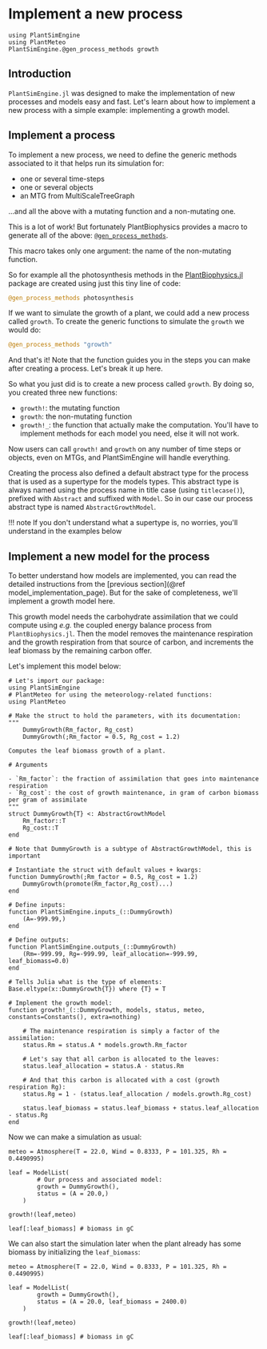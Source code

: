 # Implement a new process

```@setup usepkg
using PlantSimEngine
using PlantMeteo
PlantSimEngine.@gen_process_methods growth
```

## Introduction

`PlantSimEngine.jl` was designed to make the implementation of new processes and models easy and fast. Let's learn about how to implement a new process with a simple example: implementing a growth model.

## Implement a process

To implement a new process, we need to define the generic methods associated to it that helps run its simulation for:

- one or several time-steps
- one or several objects
- an MTG from MultiScaleTreeGraph

...and all the above with a mutating function and a non-mutating one.

This is a lot of work! But fortunately PlantBiophysics provides a macro to generate all of the above: [`@gen_process_methods`](@ref).

This macro takes only one argument: the name of the non-mutating function.

So for example all the photosynthesis methods in the [PlantBiophysics.jl](https://github.com/VEZY/PlantBiophysics.jl) package are created using just this tiny line of code:

```julia
@gen_process_methods photosynthesis
```

If we want to simulate the growth of a plant, we could add a new process called `growth`. To create the generic functions to simulate the `growth` we would do:

```julia
@gen_process_methods "growth"
```

And that's it! Note that the function guides you in the steps you can make after creating a process. Let's break it up here.

So what you just did is to create a new process called `growth`. By doing so, you created three new functions:

- `growth!`: the mutating function
- `growth`: the non-mutating function
- `growth!_`: the function that actually make the computation. You'll have to implement methods for each model you need, else it will not work.

Now users can call `growth!` and `growth` on any number of time steps or objects, even on MTGs, and PlantSimEngine will handle everything.

Creating the process also defined a default abstract type for the process that is used as a supertype for the models types. This abstract type is always named using the process name in title case (using `titlecase()`), prefixed with `Abstract` and suffixed with `Model`. So in our case our process abstract type is named `AbstractGrowthModel`.

!!! note
    If you don't understand what a supertype is, no worries, you'll understand in the examples below

## Implement a new model for the process

To better understand how models are implemented, you can read the detailed instructions from the [previous section](@ref model_implementation_page). But for the sake of completeness, we'll implement a growth model here.

This growth model needs the carbohydrate assimilation that we could compute using *e.g.* the coupled energy balance process from `PlantBiophysics.jl`. Then the model removes the maintenance respiration and the growth respiration from that source of carbon, and increments the leaf biomass by the remaining carbon offer.

Let's implement this model below:

```@example usepkg
# Let's import our package:
using PlantSimEngine
# PlantMeteo for using the meteorology-related functions:
using PlantMeteo

# Make the struct to hold the parameters, with its documentation:
"""
    DummyGrowth(Rm_factor, Rg_cost)
    DummyGrowth(;Rm_factor = 0.5, Rg_cost = 1.2)

Computes the leaf biomass growth of a plant.

# Arguments

- `Rm_factor`: the fraction of assimilation that goes into maintenance respiration
- `Rg_cost`: the cost of growth maintenance, in gram of carbon biomass per gram of assimilate
"""
struct DummyGrowth{T} <: AbstractGrowthModel
    Rm_factor::T
    Rg_cost::T
end

# Note that DummyGrowth is a subtype of AbstractGrowthModel, this is important

# Instantiate the struct with default values + kwargs:
function DummyGrowth(;Rm_factor = 0.5, Rg_cost = 1.2)
    DummyGrowth(promote(Rm_factor,Rg_cost)...)
end

# Define inputs:
function PlantSimEngine.inputs_(::DummyGrowth)
    (A=-999.99,)
end

# Define outputs:
function PlantSimEngine.outputs_(::DummyGrowth)
    (Rm=-999.99, Rg=-999.99, leaf_allocation=-999.99, leaf_biomass=0.0)
end

# Tells Julia what is the type of elements:
Base.eltype(x::DummyGrowth{T}) where {T} = T

# Implement the growth model:
function growth!_(::DummyGrowth, models, status, meteo, constants=Constants(), extra=nothing)

    # The maintenance respiration is simply a factor of the assimilation:
    status.Rm = status.A * models.growth.Rm_factor

    # Let's say that all carbon is allocated to the leaves:
    status.leaf_allocation = status.A - status.Rm

    # And that this carbon is allocated with a cost (growth respiration Rg):
    status.Rg = 1 - (status.leaf_allocation / models.growth.Rg_cost)

    status.leaf_biomass = status.leaf_biomass + status.leaf_allocation - status.Rg
end
```

Now we can make a simulation as usual:

```@example usepkg
meteo = Atmosphere(T = 22.0, Wind = 0.8333, P = 101.325, Rh = 0.4490995)

leaf = ModelList(
        # Our process and associated model:
        growth = DummyGrowth(),
        status = (A = 20.0,)
    )

growth!(leaf,meteo)

leaf[:leaf_biomass] # biomass in gC
```

We can also start the simulation later when the plant already has some biomass by initializing the `leaf_biomass`:

```@example usepkg
meteo = Atmosphere(T = 22.0, Wind = 0.8333, P = 101.325, Rh = 0.4490995)

leaf = ModelList(
        growth = DummyGrowth(),
        status = (A = 20.0, leaf_biomass = 2400.0)
    )

growth!(leaf,meteo)

leaf[:leaf_biomass] # biomass in gC
```
